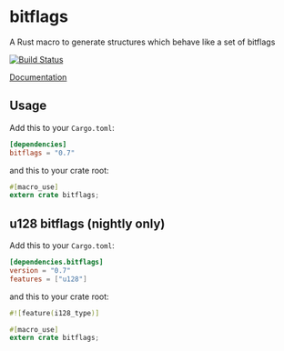 bitflags
========

A Rust macro to generate structures which behave like a set of bitflags

[![Build Status](https://travis-ci.org/rust-lang-nursery/bitflags.svg?branch=master)](https://travis-ci.org/rust-lang-nursery/bitflags)

[Documentation](https://doc.rust-lang.org/bitflags)

## Usage

Add this to your `Cargo.toml`:

```toml
[dependencies]
bitflags = "0.7"
```

and this to your crate root:

```rust
#[macro_use]
extern crate bitflags;
```

## u128 bitflags (nightly only)

Add this to your `Cargo.toml`:

```toml
[dependencies.bitflags]
version = "0.7"
features = ["u128"]
```

and this to your crate root:

```rust
#![feature(i128_type)]

#[macro_use]
extern crate bitflags;
```
